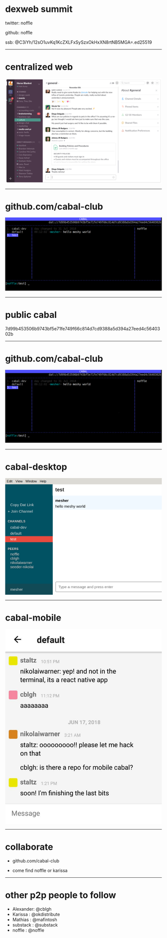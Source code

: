 # dexweb summit

twitter:  noffle

github:   noffle

ssb:      @C3iYh/12sO1uvKq1KcZXLFxSySzxOkHxXN8rtNB5MGA=.ed25519

---

# centralized web

![slack](slack.png)

---

# github.com/cabal-club

![cabal-cli](term.png)

---

# public cabal



7d99b453506b9743bf5e71fe749f66c814d7cd9388a5d394a27eed4c5640302b

---

# github.com/cabal-club

![cabal-cli](term.png)

---

# cabal-desktop

![cabal-desktop](desktop.jpg)

---

# cabal-mobile

![cabal-mobile](mobile.jpg)

---



# collaborate

- github.com/cabal-club

- come find noffle or karissa

---

# other p2p people to follow

- Alexander:  @cblgh
- Karissa  :  @okdistribute
- Mathias  :  @mafintosh
- substack :  @substack
- noffle   :  @noffle
